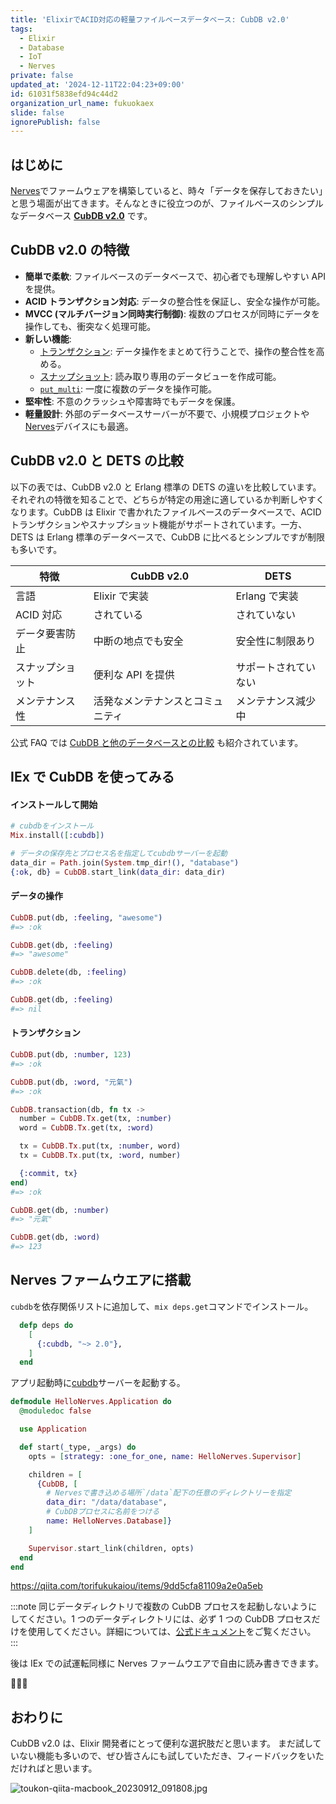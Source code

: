 ```yaml
---
title: 'ElixirでACID対応の軽量ファイルベースデータベース: CubDB v2.0'
tags:
  - Elixir
  - Database
  - IoT
  - Nerves
private: false
updated_at: '2024-12-11T22:04:23+09:00'
id: 61031f5838efd94c44d2
organization_url_name: fukuokaex
slide: false
ignorePublish: false
---
```

## はじめに

[Nerves]でファームウェアを構築していると、時々「データを保存しておきたい」と思う場面が出てきます。そんなときに役立つのが、ファイルベースのシンプルなデータベース **[CubDB v2.0](https://hexdocs.pm/cubdb/CubDB.html)** です。

## CubDB v2.0 の特徴

- **簡単で柔軟**: ファイルベースのデータベースで、初心者でも理解しやすい API を提供。
- **ACID トランザクション対応**: データの整合性を保証し、安全な操作が可能。
- **MVCC (マルチバージョン同時実行制御)**: 複数のプロセスが同時にデータを操作しても、衝突なく処理可能。
- **新しい機能**:
  - [トランザクション](https://hexdocs.pm/cubdb/CubDB.html#transaction/2): データ操作をまとめて行うことで、操作の整合性を高める。
  - [スナップショット](https://hexdocs.pm/cubdb/CubDB.Snapshot.html): 読み取り専用のデータビューを作成可能。
  - [`put_multi`](https://hexdocs.pm/cubdb/CubDB.html#put_multi/2): 一度に複数のデータを操作可能。
- **堅牢性**: 不意のクラッシュや障害時でもデータを保護。
- **軽量設計**: 外部のデータベースサーバーが不要で、小規模プロジェクトや[Nerves](https://www.nerves-project.org/)デバイスにも最適。

## CubDB v2.0 と DETS の比較

以下の表では、CubDB v2.0 と Erlang 標準の DETS の違いを比較しています。それぞれの特徴を知ることで、どちらが特定の用途に適しているか判断しやすくなります。CubDB は Elixir で書かれたファイルベースのデータベースで、ACID トランザクションやスナップショット機能がサポートされています。一方、DETS は Erlang 標準のデータベースで、CubDB に比べるとシンプルですが制限も多いです。

| 特徴             | CubDB v2.0                       | DETS                 |
| ---------------- | -------------------------------- | -------------------- |
| 言語             | Elixir で実装                    | Erlang で実装        |
| ACID 対応        | されている                       | されていない         |
| データ要害防止   | 中断の地点でも安全               | 安全性に制限あり     |
| スナップショット | 便利な API を提供                | サポートされていない |
| メンテナンス性   | 活発なメンテナンスとコミュニティ | メンテナンス減少中   |

公式 FAQ では [CubDB と他のデータベースとの比較](https://hexdocs.pm/cubdb/2.0.2/faq.html#how-does-it-compare-with-x) も紹介されています。

## IEx で CubDB を使ってみる

#### インストールして開始

```elixir
# cubdbをインストール
Mix.install([:cubdb])

# データの保存先とプロセス名を指定してcubdbサーバーを起動
data_dir = Path.join(System.tmp_dir!(), "database")
{:ok, db} = CubDB.start_link(data_dir: data_dir)
```

#### データの操作

```elixir
CubDB.put(db, :feeling, "awesome")
#=> :ok

CubDB.get(db, :feeling)
#=> "awesome"

CubDB.delete(db, :feeling)
#=> :ok

CubDB.get(db, :feeling)
#=> nil
```

#### トランザクション

```elixir
CubDB.put(db, :number, 123)
#=> :ok

CubDB.put(db, :word, "元氣")
#=> :ok

CubDB.transaction(db, fn tx ->
  number = CubDB.Tx.get(tx, :number)
  word = CubDB.Tx.get(tx, :word)

  tx = CubDB.Tx.put(tx, :number, word)
  tx = CubDB.Tx.put(tx, :word, number)

  {:commit, tx}
end)
#=> :ok

CubDB.get(db, :number)
#=> "元氣"

CubDB.get(db, :word)
#=> 123
```

## Nerves ファームウエアに搭載

`cubdb`を依存関係リストに追加して、`mix deps.get`コマンドでインストール。

```elixir:mix.exs
  defp deps do
    [
      {:cubdb, "~> 2.0"},
    ]
  end
```

アプリ起動時に[cubdb]サーバーを起動する。

```elixir:lib/hello_nerves/application.ex
defmodule HelloNerves.Application do
  @moduledoc false

  use Application

  def start(_type, _args) do
    opts = [strategy: :one_for_one, name: HelloNerves.Supervisor]

    children = [
      {CubDB, [
        # Nervesで書き込める場所`/data`配下の任意のディレクトリーを指定
        data_dir: "/data/database",
        # CubDBプロセスに名前をつける
        name: HelloNerves.Database]}
    ]

    Supervisor.start_link(children, opts)
  end
end
```

https://qiita.com/torifukukaiou/items/9dd5cfa81109a2e0a5eb

:::note
同じデータディレクトリで複数の CubDB プロセスを起動しないようにしてください。1 つのデータディレクトリには、必ず 1 つの CubDB プロセスだけを使用してください。詳細については、[公式ドキュメント](https://hexdocs.pm/cubdb/2.0.2/readme.html#usage)をご覧ください。
:::

後は IEx での試運転同様に Nerves ファームウエアで自由に読み書きできます。

:tada::tada::tada:

## おわりに

CubDB v2.0 は、Elixir 開発者にとって便利な選択肢だと思います。
まだ試していない機能も多いので、ぜひ皆さんにも試していただき、フィードバックをいただければと思います。

![toukon-qiita-macbook_20230912_091808.jpg](https://qiita-image-store.s3.ap-northeast-1.amazonaws.com/0/82804/fd5c55ec-4fe0-8af6-59bc-bab1ef3d182b.jpeg)

<!-- Links -->

[Elixir]: https://elixir-lang.org/
[Nerves]: https://www.nerves-project.org/
[ecto_sqlite3]: https://hex.pm/packages/ecto_sqlite3
[dets]: https://www.erlang.org/doc/man/dets.html
[cubdb]: https://hex.pm/packages/cubdb
[IEx]: https://hexdocs.pm/iex/IEx.html
